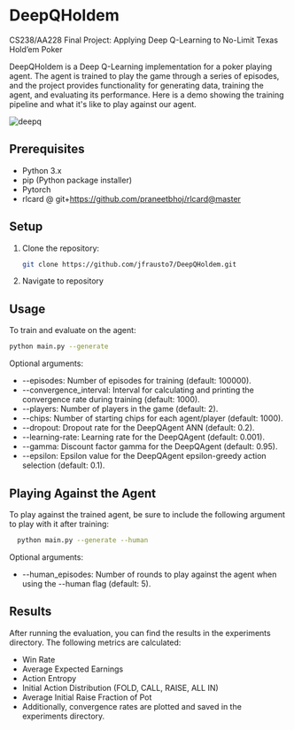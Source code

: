 # DeepQHoldem
CS238/AA228 Final Project: Applying Deep Q-Learning to No-Limit Texas Hold’em Poker

DeepQHoldem is a Deep Q-Learning implementation for a poker playing agent. The agent is trained to play the game through a series of episodes, and the project provides functionality for generating data, training the agent, and evaluating its performance. Here is a demo showing the training pipeline and what it's like to play against our agent.

![deepq](https://github.com/jfrausto7/DeepQHoldem/assets/53204698/ff1c0c92-1d43-4b6e-b774-ac5aeff0a343)

## Prerequisites

- Python 3.x
- pip (Python package installer)
- Pytorch
- rlcard @ git+https://github.com/praneetbhoj/rlcard@master

## Setup

1. Clone the repository:

   ```bash
   git clone https://github.com/jfrausto7/DeepQHoldem.git

2. Navigate to repository

## Usage

To train and evaluate on the agent:
  ```bash
  python main.py --generate
```


Optional arguments:

- --episodes: Number of episodes for training (default: 100000).
- --convergence_interval: Interval for calculating and printing the convergence rate during training (default: 1000).
- --players: Number of players in the game (default: 2).
- --chips: Number of starting chips for each agent/player (default: 1000).
- --dropout: Dropout rate for the DeepQAgent ANN (default: 0.2).
- --learning-rate: Learning rate for the DeepQAgent (default: 0.001).
- --gamma: Discount factor gamma for the DeepQAgent (default: 0.95).
- --epsilon: Epsilon value for the DeepQAgent epsilon-greedy action selection (default: 0.1).

## Playing Against the Agent
To play against the trained agent, be sure to include the following argument to play with it after training:
```bash
  python main.py --generate --human
```
Optional arguments:
- --human_episodes: Number of rounds to play against the agent when using the --human flag (default: 5).

## Results
After running the evaluation, you can find the results in the experiments directory. The following metrics are calculated:

- Win Rate
- Average Expected Earnings
- Action Entropy
- Initial Action Distribution (FOLD, CALL, RAISE, ALL IN)
- Average Initial Raise Fraction of Pot
- Additionally, convergence rates are plotted and saved in the experiments directory.


